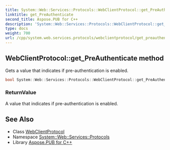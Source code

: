 ```yaml
---
title: System::Web::Services::Protocols::WebClientProtocol::get_PreAuthenticate method
linktitle: get_PreAuthenticate
second_title: Aspose.PUB for C++
description: 'System::Web::Services::Protocols::WebClientProtocol::get_PreAuthenticate method. Gets a value that indicates if pre-authentication is enabled in C++.'
type: docs
weight: 700
url: /cpp/system.web.services.protocols/webclientprotocol/get_preauthenticate/
---
```

## WebClientProtocol::get_PreAuthenticate method


Gets a value that indicates if pre-authentication is enabled.

```cpp
bool System::Web::Services::Protocols::WebClientProtocol::get_PreAuthenticate()
```


### ReturnValue

A value that indicates if pre-authentication is enabled.

## See Also

* Class [WebClientProtocol](../)
* Namespace [System::Web::Services::Protocols](../../)
* Library [Aspose.PUB for C++](../../../)
